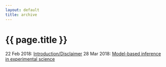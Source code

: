 ```yaml
---
layout: default
title: archive
---
```


{{ page.title }}
================

22 Feb 2018: [Introduction/Disclaimer](https://caesoma.github.io/archive/standalone/2018-02-22-introduction-disclaimer.html)
28 Mar 2018: [Model-based inference in experimental science](https://caesoma.github.io/archive/standalone/2018-03-28-model-based-science)
